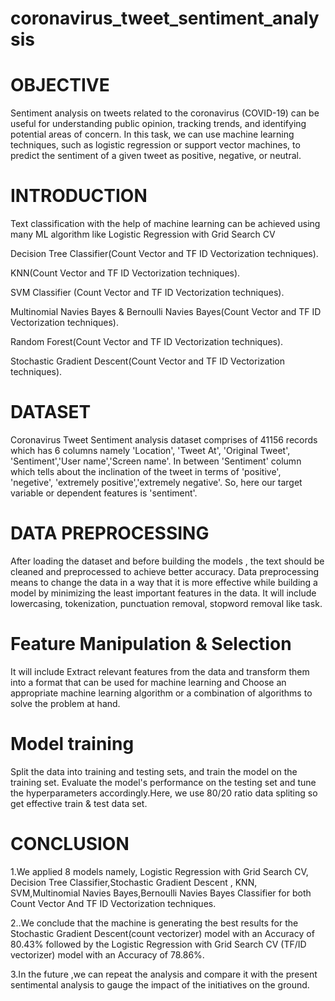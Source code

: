 # coronavirus_tweet_sentiment_analysis

# OBJECTIVE
Sentiment analysis on tweets related to the coronavirus (COVID-19) can be useful for understanding public opinion, tracking trends, and identifying potential areas of concern. In this task, we can use machine learning techniques, such as logistic regression or support vector machines, to predict the sentiment of a given tweet as positive, negative, or neutral.

# INTRODUCTION
Text classification with the help of machine learning can be achieved using many ML algorithm like Logistic Regression with Grid Search CV

Decision Tree Classifier(Count Vector and TF ID Vectorization techniques).

KNN(Count Vector and TF ID Vectorization techniques).

SVM Classifier (Count Vector and TF ID Vectorization techniques).

Multinomial Navies Bayes & Bernoulli Navies Bayes(Count Vector and TF ID Vectorization techniques).

Random Forest(Count Vector and TF ID Vectorization techniques).

Stochastic Gradient Descent(Count Vector and TF ID Vectorization techniques).

# DATASET
Coronavirus Tweet Sentiment analysis dataset comprises of 41156 records which has 6 columns namely 'Location', 'Tweet At', 'Original Tweet', 'Sentiment','User name','Screen name'. In between 'Sentiment' column which tells about the inclination of the tweet in terms of 'positive', 'negetive', 'extremely positive','extremely negative'. So, here our target variable or dependent features is 'sentiment'.

# DATA PREPROCESSING
After loading the dataset and before building the models , the text should be cleaned and preprocessed to achieve better accuracy. Data preprocessing means to change the data in a way that it is more effective while building a model by minimizing the least important features in the data. It will include lowercasing, tokenization, punctuation removal, stopword removal like task.

# Feature Manipulation & Selection
It will include Extract relevant features from the data and transform them into a format that can be used for machine learning and Choose an appropriate machine learning algorithm or a combination of algorithms to solve the problem at hand.

# Model training
Split the data into training and testing sets, and train the model on the training set. Evaluate the model's performance on the testing set and tune the hyperparameters accordingly.Here, we use 80/20 ratio data spliting so get effective train & test data set.

# CONCLUSION
1.We applied 8 models namely, Logistic Regression with Grid Search CV, Decision Tree Classifier,Stochastic Gradient Descent , KNN, SVM,Multinomial Navies Bayes,Bernoulli Navies Bayes Classifier for both Count Vector And TF ID Vectorization techniques.

2..We conclude that the machine is generating the best results for the Stochastic Gradient Descent(count vectorizer) model with an Accuracy of 80.43% followed by the Logistic Regression with Grid Search CV (TF/ID vectorizer) model with an Accuracy of 78.86%.

3.In the future ,we can repeat the analysis and compare it with the present sentimental analysis to gauge the impact of the initiatives on the ground.
